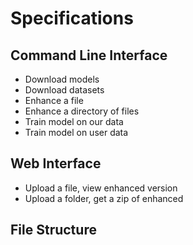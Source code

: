 # Specifications

## Command Line Interface

- Download models
- Download datasets
- Enhance a file
- Enhance a directory of files
- Train model on our data
- Train model on user data

## Web Interface

- Upload a file, view enhanced version
- Upload a folder, get a zip of enhanced

## File Structure



